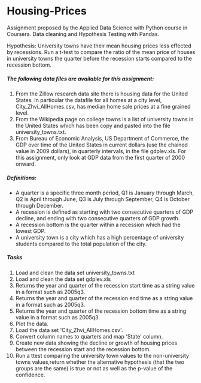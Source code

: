# Housing-Prices
Assignment proposed by the Applied Data Science with Python course in Coursera. Data cleaning and Hypothesis Testing with Pandas.

Hypothesis: University towns have their mean housing prices less effected by recessions. Run a t-test to compare the ratio of the mean price of houses in university towns the 
quarter before the recession starts compared to the recession bottom.

##### The following data files are available for this assignment:

1. From the Zillow research data site there is housing data for the United States. In particular the datafile for all homes at a city level, City_Zhvi_AllHomes.csv, has median home sale prices at a fine grained level.
2. From the Wikipedia page on college towns is a list of university towns in the United States which has been copy and pasted into the file university_towns.txt.
3. From Bureau of Economic Analysis, US Department of Commerce, the GDP over time of the United States in current dollars (use the chained value in 2009 dollars), in quarterly intervals, in the file gdplev.xls. For this assignment, only look at GDP data from the first quarter of 2000 onward.

##### Definitions:

- A quarter is a specific three month period, Q1 is January through March, Q2 is April through June, Q3 is July through September, Q4 is October through December.
- A recession is defined as starting with two consecutive quarters of GDP decline, and ending with two consecutive quarters of GDP growth.
- A recession bottom is the quarter within a recession which had the lowest GDP.
- A university town is a city which has a high percentage of university students compared to the total population of the city.

##### Tasks
1. Load and clean the data set university_towns.txt
2. Load and clean the data set gdplev.xls
3. Returns the year and quarter of the recession start time as a string value in a format such as 2005q3.
4. Returns the year and quarter of the recession end time as a string value in a format such as 2005q3.
5. Returns the year and quarter of the recession bottom time as a string value in a format such as 2005q3.
6. Plot the data.
7. Load the data set 'City_Zhvi_AllHomes.csv'.
8. Convert column names to quarters and map 'State' column.
9. Create new data showing the decline or growth of housing prices between the recession start and the recession bottom.
10. Run a ttest comparing the university town values to the non-university towns values,return whether the alternative hypothesis (that the two groups are the same)
    is true or not as well as the p-value of the confidence.

